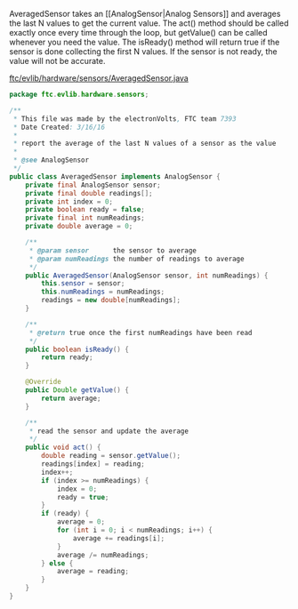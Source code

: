 AveragedSensor takes an [[AnalogSensor|Analog Sensors]] and averages the last N values to get the current value. The act() method should be called exactly once every time through the loop, but getValue() can be called whenever you need the value. The isReady() method will return true if the sensor is done collecting the first N values. If the sensor is not ready, the value will not be accurate.

[ftc/evlib/hardware/sensors/AveragedSensor.java](https://github.com/FTC7393/EVLib/blob/master/EVLib/src/main/java/ftc/evlib/hardware/sensors/AveragedSensor.java)
```java
package ftc.evlib.hardware.sensors;

/**
 * This file was made by the electronVolts, FTC team 7393
 * Date Created: 3/16/16
 * 
 * report the average of the last N values of a sensor as the value
 *
 * @see AnalogSensor
 */
public class AveragedSensor implements AnalogSensor {
    private final AnalogSensor sensor;
    private final double readings[];
    private int index = 0;
    private boolean ready = false;
    private final int numReadings;
    private double average = 0;

    /**
     * @param sensor      the sensor to average
     * @param numReadings the number of readings to average
     */
    public AveragedSensor(AnalogSensor sensor, int numReadings) {
        this.sensor = sensor;
        this.numReadings = numReadings;
        readings = new double[numReadings];
    }

    /**
     * @return true once the first numReadings have been read
     */
    public boolean isReady() {
        return ready;
    }

    @Override
    public Double getValue() {
        return average;
    }

    /**
     * read the sensor and update the average
     */
    public void act() {
        double reading = sensor.getValue();
        readings[index] = reading;
        index++;
        if (index >= numReadings) {
            index = 0;
            ready = true;
        }
        if (ready) {
            average = 0;
            for (int i = 0; i < numReadings; i++) {
                average += readings[i];
            }
            average /= numReadings;
        } else {
            average = reading;
        }
    }
}
```